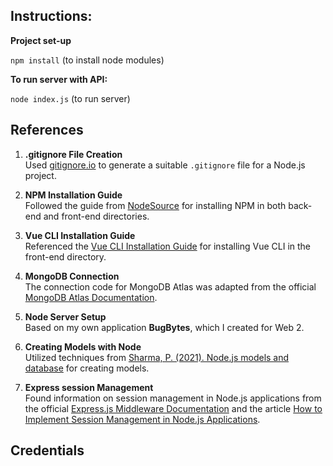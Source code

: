 ## Instructions:
**Project set-up**

```npm install``` (to install node modules)

**To run server with API:**

```node index.js```
(to run server)


## References

1. **.gitignore File Creation**  
   Used [gitignore.io](https://gitignore.io) to generate a suitable `.gitignore` file for a Node.js project.

2. **NPM Installation Guide**  
   Followed the guide from [NodeSource](https://nodesource.com/blog/an-absolute-beginners-guide-to-using-npm/) for installing NPM in both back-end and front-end directories.

3. **Vue CLI Installation Guide**  
   Referenced the [Vue CLI Installation Guide](https://cli.vuejs.org/guide/installation.html) for installing Vue CLI in the front-end directory.

4. **MongoDB Connection**  
   The connection code for MongoDB Atlas was adapted from the official [MongoDB Atlas Documentation](https://www.mongodb.com/docs/atlas/).

5. **Node Server Setup**  
   Based on my own application **BugBytes**, which I created for Web 2.

6. **Creating Models with Node**  
   Utilized techniques from [Sharma, P. (2021). Node.js models and database](https://javascript.plainenglish.io/node-js-models-and-database-3836f0c7f2da) for creating models.

7. **Express session Management**  
   Found information on session management in Node.js applications from the official [Express.js Middleware Documentation](https://expressjs.com/en/resources/middleware/session.html) and the article [How to Implement Session Management in Node.js Applications](https://dev.to/saint_vandora/how-to-implement-session-management-in-nodejs-applications-5emm).

## Credentials
